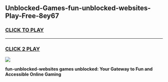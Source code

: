 
## Unblocked-Games-fun-unblocked-websites-Play-Free-8ey67
<h3>
<a href="https://premium76.site?title=fun-unblocked-websites&ref=10A">CLICK TO PLAY</a></h3>
<hr>

<h3>
<a href="https://premium76.site?title=fun-unblocked-websites&ref=10A">CLICK 2 PLAY</a>
  
</h3>

<a href="https://premium76.site?title=fun-unblocked-websites&ref=10A"><img src="https://clearcache.store/games.png"></a>


**fun-unblocked-websites games unblocked: Your Gateway to Fun and Accessible Online Gaming**

